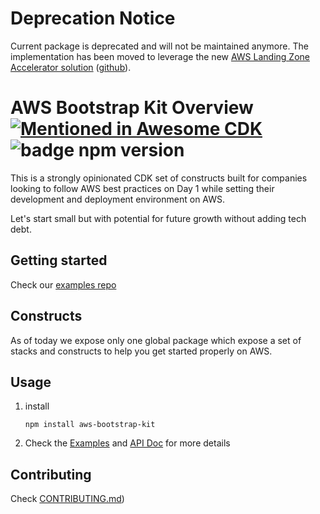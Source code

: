 <!-- A markdown formed message explaining we are deprecating this package and pointing to the new one. -->
# Deprecation Notice

Current package is deprecated and will not be maintained anymore. The implementation has been moved to leverage the new [AWS Landing Zone Accelerator solution](https://aws.amazon.com/solutions/implementations/landing-zone-accelerator-on-aws/) ([github](https://github.com/awslabs/landing-zone-accelerator-on-aws)).


# AWS Bootstrap Kit Overview  [![Mentioned in Awesome CDK](https://awesome.re/mentioned-badge.svg)](https://github.com/kolomied/awesome-cdk) ![badge npm version](https://img.shields.io/npm/v/aws-bootstrap-kit/latest)


This is a strongly opinionated CDK set of constructs built for companies looking to follow AWS best practices on Day 1 while setting their development and deployment environment on AWS.

Let's start small but with potential for future growth without adding tech debt.

## Getting started

Check our [examples repo](https://github.com/aws-samples/aws-bootstrap-kit-examples)

## Constructs

As of today we expose only one global package which expose a set of stacks and constructs to help you get started properly on AWS.

## Usage

1. install 

    ```
    npm install aws-bootstrap-kit
    ```
1. Check the [Examples](https://github.com/aws-samples/aws-bootstrap-kit-examples) and [API Doc](./API.md) for more details


## Contributing

Check [CONTRIBUTING.md](./CONTRIBUTING.md))
